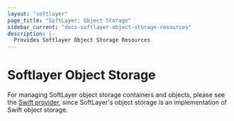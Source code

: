 ```yaml
---
layout: "softlayer"
page_title: "SoftLayer: Object Storage"
sidebar_current: "docs-softlayer-object-storage-resources"
description: |-
  Provides Softlayer Object Storage Resources
---
```


# Softlayer Object Storage

For managing SoftLayer object storage containers and objects, please see
the [Swift provider](/docs/providers/swift/index.html), since SoftLayer's object storage is an implementation of Swift object storage.